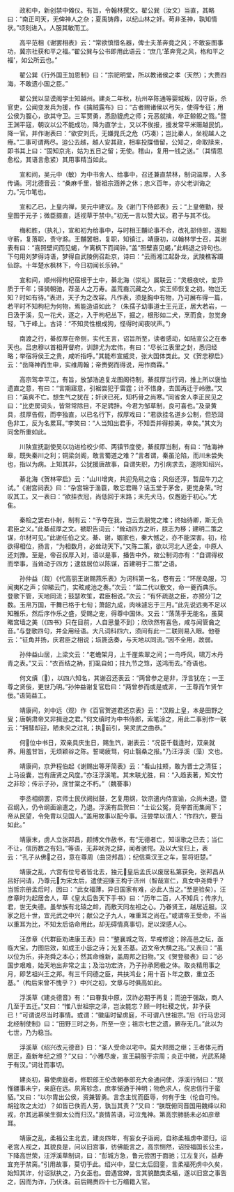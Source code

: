 <!-- { "loadSidebar": true } -->
　　政和中，新创禁中傩仪。有旨，令翰林撰文。翟公巽（汝文）当直，其略曰：“南正司天，无俾神人之杂；夏禹铸鼎，以纪山林之奸。苟非圣神，孰知情状。”顷刻进入。人服其敏而工。

　　高平范相《谢罢相表》云：“常欲慎惜名器，俾士夫革奔竟之风；不敢妄图事功，冀宗社获和平之福。”翟公巽与公书即用此语云：“庶几‘革奔竞之风，格和平之福’，如公所云也。”

　　翟公巽《行外国王加恩制》曰：“宗祀明堂，所以教诸侯之孝（天然）；大赉四海，不敢遗小国之臣。”

　　翟公巽以显谟阁学士知越州。建炎二年秋，杭州卒陈通等婴城叛，囚守臣，杀官吏，公闻变发兵为援，作《擒贼露布》曰：“古者赐诸侯以弓矢，使得专征；用公侯为腹心，欲其守卫。三军贾勇，悉励貔虎之师；元恶就擒，卒正鲸鲵之戮。”暨王渊平寇，朝议以公不能成功，降为直学士，又以不俟报，援发常平米赈越民饥，降一官。并作谢表曰：“欲安刘氏，无嫌晁氏之危（巧凑）；岂比秦人，坐视越人之瘠。”二事可谓两尽。迨公去越，越人安其政，相率投牒借留，公知之，命取牍来，即书其上曰：“固知京兆，姑为五日之留；无使。稽山，复用一钱之送。”（其情思愈松，其语言愈紧）其用事精当如此。

　　宣和间，吴元中（敏）为中书舍人、给事中，召还兼直禁林，制词温厚，人多传诵。河北德音云：“桑麻千里，皆祖宗涵养之休；忠义百年，亦父老训诲之力。”元巾笔也。

　　宣和乙已，上皇内禅，吴元中建议。及《谢门下侍郎表》云：“上皇倦勤，授皇图于元子；微臣摄直，适视草于禁中。”初无一言以赞大议。君子与其不伐。

　　梅和胜，（执礼），宣和初为给事中，与时相王黼论事不合，改礼部侍郎，遂黜守蕲，复落职，责守滁。王黼罢相，复职，知镇江，靖康初，以翰林学士召，其谢表有曰：“喜照壁间而见蝎，乍离枫下而闻钟。”盖“照壁喜见蝎，”此韩退之诗句也。下句用刘梦得诗语，梦得自武陵例召赴京，诗曰：“云雨湘江起卧龙，武陵樵客蹑仙踪。十年楚水枫林下，今日初闻长乐钟。”

　　宣和间，顺州得枸杞宿根于土中，綦北海（崇礼）属联云：“灵根夜吠，变异质于千年；驿骑朝驰，荐圣人之万寿。盖荒裔沉藏之久，实王师恢复之初。物岂无知？时如有待。”表进，天子为之改容。凡作表，须是胸中有物，乃可展布得一篇，若平时不知枸杞为何物，焉能造语如此？（朱孺子幼事道士王元正，居大若岩，一日汲于溪，见一花犬，逐之，入于枸杞丛下，掘之，根形如二犬，烹而食，忽觉身轻，飞于峰上。古诗：“不知灵性根成狗，怪得时闻夜吠声。”）

　　南渡之行，綦叔厚在帝侧，实代王言，诏旨所至，读者感动，如陆宣公之在奉天也。吕忠穆以首相开督府，训辞尤为宏伟，有曰：“尽长江表里之封，悉归经略；举宿将侯王之贵，咸听指呼。”其能布宣威灵，张大国体类此。又《贺忠穆启》云：“岳降神而生申，实维周翰；帝赉弼而得说，用作商霖。”

　　高宗驾幸平江，有旨，放邹浩追复龙图阁待制，綦叔厚当行词，推上所以褒恤遗直之意，有曰：“言期寤意，引裾尝犯于雷霆；计不惜身，去国再迁于岭徼。”又曰：“英爽不亡。想生气之犹在；奸谀已死，知朽骨之尚寒。”同省舍人李正民见之曰：“比吏房词头，皆常常除目，不足骋辞。今君为邹草制，良可喜也。”及录黄具，叔厚告假，而李独直，以已名行下，叔厚戏曰：“君欲挂名道乡公制，但恐润色非工，反为名累耳。”李笑曰：“人当知出君手，不知吾并得掠美，幸矣。”其文为同舍所重如此。

　　川陕宣抚副使吴以功进检校少师、两镇节度使，綦叔厚当制，有曰：“陆海神皋，既失秦川之利；铜梁剑阁，敢言蜀道之难？”言者谓，秦虽沦陷，而川未尝失也，指以为病。上知其非，公犹援唐故事，自谓失职，力引病求去，遂除知绍兴。

　　綦北海《贺林宰启》云：“山川增爽，共迎凫舄之临；风俗还淳，暂屈牛刀之试。”《谢宫祠表》曰：“杂宫锦于渔蓑，敢忘君赐？话玉堂于茅舍，更觉身荣。”时叹其工。又一表曰：“欲挂衣冠，尚低回于末路；未先犬马，仅邂逅于初心。”尤隹。

　　秦桧之罢右仆射，制有云：“予夺在我，岂云去朋党之难；终始待卿，斯无负君臣之义。”此綦叔厚之文。褫职告词云：“耸动四方之听，朕志为移；建明二策之谋，尔材可见。”此谢任伯之文。綦、谢，姻家也，秦大憾之，亦不能深害。初，桧欲得相位，扬言，“为相数月，必耸动天下。”又陈二策，欲以河北人还金，中原人还刘豫。至是，帝召叔厚入对，语以是事，播告中外，故公制词亦有：“自谓得权而举事，当耸动于四方；逮兹居位以陈谋，首建明于二策”之语。

　　孙仲益（觌）《代高丽王谢赐燕乐表》为词科第一名，卷有云：“环居岛服，习闻夷之声；仰睇云门，实眩咸池之奏。”次云：“监二代以敷文，命一夔而典乐。登歌下管，天地同流；鼓瑟吹笙，君臣相说。”次云：“有怀疏逖之臣，亦预分之数。玉帛万国，干舞已格于七旬；萧韶九成，肉味遽忘于三月。”此先说远夷不足以知雅乐，然后序作乐之盛，受赐之宠，得尊中国体。又云：“荡荡乎无能名，虽莫睹宫墙之美（《四书》只在目前，人自思量不到）；欣欣然有喜色，咸与闻管龠之音。”与登歌四句，并全用经语。大凡词科四六，须间有此一二联则易入眼。他卷云：“征角并扬，庆君臣之相说；埙篪迭奏，与天地以同流。”因不全用，故弱。

　　孙仲益山居，上梁文云：“老蟾架月，上千崖紫翠之间；一鸟呼风，啸万木丹青之表。”又云：“衣百结之衲，扪虱自如；拄九节之筇，送鸿而去。”奇语也。

　　何文缜（），以四六知名，其谢召还表云：“两曾参之是非，浮言犹在；一王尊之贤佞，更世乃明。”孙仲益谢复官启曰：“两曾参而或是或非，一王尊而乍贤乍佞。”语简益工。

　　靖康间，刘中远（观）作《百官贺道君还京表》云：“汉殿上皇，本是田野之叟；唐朝肃帝又非揖逊之君。”何文缜时为中书侍郎，索笔涂之，用此二事别作一联云：“拥彗却迎，陋未央之过礼；执前引，笑灵武之曲恭。”

　　何位中书日，双亲具庆生日，赐生饩，谢表云：“况臣千载逢时，双亲就养。用羞甘旨，无烦颖谷之陈。誓竭疲驽，何止翳桑之报。”乃汪浮溪（藻）文也。

　　靖康间，京尹程伯起《谢赐出等牙简表》云：“看山拄颊，敢为晋士之清狂；上马设囊，岂有唐贤之风度。”亦汪浮溪笔。其末联尤胜，曰：“入趋表著，知文竹之非珍；传示子孙，庶甘棠之不朽。”（魏謇事）

　　李丞相纲罢，京师士民伏阙挝鼓，乞复用纲，钦宗遣内侍宣谕，众尚未退，暨召纲入，仍令纲面谕遣之，乃退。浮溪有启贺曰：“士讼公冤，竞举首而集阙下；帝从民望，令免胄以见国人。”盖用故事以配今事。汪尝举以谓人：“作四六，要当如此。”

　　靖康末，虏人立张邦昌，颜博文作赦书，有“无德者亡，知讴歌之已去；当仁不让，信历数之有妇。”等语，无非吠尧之辞，闻者骇愕。及以大宝归上，表云：“孔子从佛之召，意在尊周（曲贷邦昌）；纪信乘汉王之车，誓将诳楚。”

　　靖康之乱，六宫有位号者皆北去，独元皇后孟氏以废居私第获免，张邦昌从吕好问请，乃尊元为宋太后，遣使迎康王构于济州（智哉宣仁，真女中尧舜乎？当哲宗册孟后时，因曰：“此女福薄，异日国家有难，必此人当之。”至是验矣）。汪彦章时为起居舍人，草《皇太后告天下手书》曰：“历年二百，人不知兵；传序九君，世无失德。虽举族有北辕之衅，而敷天同左袒之心。乃眷贤王，越居近服。汉家之厄十世，宜光武之中兴；献公之子九人，唯重耳之尚在。”或谓帝王受命，不当以重耳为比，不知太后诰命用此，却无碍情真事切，足以深感人心。

　　汪彦章《代群臣劝进康王表》曰：“整襄城之驾，早戒修途；除高邑之坛，亟临大宝。力图后效，如成王小毖之诗；光复丕基。迈文帝大横之兆。”又表曰：“虽以位为乐，非尧舜之本心；然其命维新，盖周邦之旧物。”又《贺登极表》曰：“必国步艰难，始天地出非常之主；及治功宏济，乃子孙承罔极之体。取炎精用事之月，即艺祖兴王之邦。有三千同德之臣，共扶鸿业；用十百卜年之数，重立丕基。”（构后来曾不愧乎？）中兴之初，文章与时俱高如此。

　　浮溪草《建炎德音》有：“曰眷我中原，汉祚必期于再复；而迫于强敌，商人几至于五迁。”又曰：“惟八世祖宗之泽，岂汝能忘？顾一时社稷之忧，非予获已！”可谓说尽当时事情。或谓：“徽庙时留虏庭，不可谓八世祖宗。”后《行马忠河北经制使制》曰：“田野三时之务，所至一空；祖宗七世之遗，厥存无几。”此以为七世，乃为稳当。

　　浮溪草《绍兴改元德音》曰：“圣人受命以宅中。莫大邦图之继；王者体元而居正，盍新年纪之颁？”又曰：“小雅尽废，宣王嗣服于宗周；炎正中微，光武系隆于有汉。”词壮而事切。

　　建炎初，募使虏庭者，修职郎王伦改朝奉郎充大金通问使，浮溪行制曰：“朕惟疆事未宁，亲庭在远。夙宵轸念，庶孝悌通于神明；物色求人，傥忠信行于蛮貊。”又曰：“以尔胄出公侯，资兼智勇。言念主忧而臣辱，何有于生（伦自可怜。胡铨攻之太过）？如皆已佚而人劳，孰当其责？”又曰：“朕既俯同晋国用魏绛以和戎，尔其远慕侯生御太公而归汉。”哀情苦语，可泣鬼神。第高宗肺肠未必如彦章耳。

　　靖康之乱，柔福公主北去，建炎四年，有妄女子诣阙，自称柔福虏中潜归，诏老宫人视之，其貌良是，问以旧宫事，彷佛能言之，高宗恻然，诏授福国长公主，下降高世荣，汪浮溪草制词，曰：“彭城方急，鲁元尝困于面驰；江左复兴，益寿宜充于禁脔。”引用故事，莫切于此。绍兴中，显仁太后回銮，言柔福死虏中久矣，始知其诈，付诏狱执之，乃女巫也。尝遇宫婢，言其貌酷类柔福，遂以旧宫之事告之，因而为诈，乃伏诛。前后赐赉四十七万缗籍入官。

